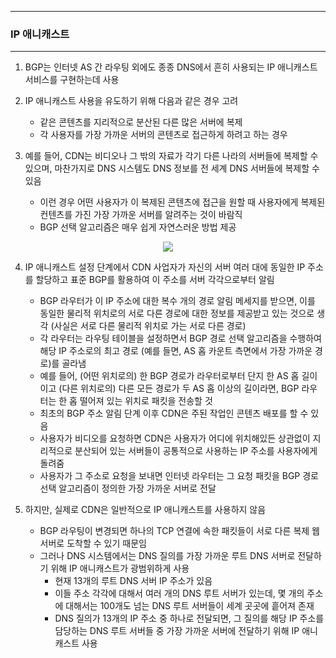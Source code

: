 -----
### IP 애니캐스트
-----
1. BGP는 인터넷 AS 간 라우팅 외에도 종종 DNS에서 흔히 사용되는 IP 애니캐스트 서비스를 구현하는데 사용
2. IP 애니캐스트 사용을 유도하기 위해 다음과 같은 경우 고려
   - 같은 콘텐츠를 지리적으로 분산된 다른 많은 서버에 복제
   - 각 사용자를 가장 가까운 서버의 콘텐츠로 접근하게 하려고 하는 경우

3. 예를 들어, CDN는 비디오나 그 밖의 자료가 각기 다른 나라의 서버들에 복제할 수 있으며, 마찬가지로 DNS 시스템도 DNS 정보를 전 세계 DNS 서버들에 복제할 수 있음
   - 이런 경우 어떤 사용자가 이 복제된 콘텐츠에 접근을 원할 때 사용자에게 복제된 컨텐츠를 가진 가장 가까운 서버를 알려주는 것이 바람직
   - BGP 선택 알고리즘은 매우 쉽게 자연스러운 방법 제공
<div align="center">
<img src="https://github.com/user-attachments/assets/d25f4cf3-b74d-42fd-8d3c-90767afdcf6c">
</div>

4. IP 애니캐스트 설정 단계에서 CDN 사업자가 자신의 서버 여러 대에 동일한 IP 주소를 할당하고 표준 BGP를 활용하여 이 주소를 서버 각각으로부터 알림
   - BGP 라우터가 이 IP 주소에 대한 복수 개의 경로 알림 메세지를 받으면, 이를 동일한 물리적 위치로의 서로 다른 경로에 대한 정보를 제공받고 있는 것으로 생각 (사실은 서로 다른 물리적 위치로 가는 서로 다른 경로)
   - 각 라우터는 라우팅 테이블을 설정하면서 BGP 경로 선택 알고리즘을 수행하여 해당 IP 주소로의 최고 경로 (예를 들면, AS 홉 카운트 측면에서 가장 가까운 경로)를 골라냄
   - 예를 들어, (어떤 위치로의) 한 BGP 경로가 라우터로부터 단지 한 AS 홉 길이이고 (다른 위치로의) 다른 모든 경로가 두 AS 홉 이상의 길이라면, BGP 라우터는 한 홉 떨어져 있는 위치로 패킷을 전송할 것
   - 최초의 BGP 주소 알림 단계 이후 CDN은 주된 작업인 콘텐츠 배포를 할 수 있음
   - 사용자가 비디오를 요청하면 CDN은 사용자가 어디에 위치해있든 상관없이 지리적으로 분산되어 있는 서버들이 공통적으로 사용하는 IP 주소를 사용자에게 돌려줌
   - 사용자가 그 주소로 요청을 보내면 인터넷 라우터는 그 요청 패킷을 BGP 경로 선택 알고리즘이 정의한 가장 가까운 서버로 전달

5. 하지만, 실제로 CDN은 일반적으로 IP 애니캐스트를 사용하지 않음
   - BGP 라우팅이 변경되면 하나의 TCP 연결에 속한 패킷들이 서로 다른 복제 웹 서버로 도착할 수 있기 때문임
   - 그러나 DNS 시스템에서는 DNS 질의를 가장 가까운 루트 DNS 서버로 전달하기 위해 IP 애니캐스트가 광범위하게 사용
     + 현재 13개의 루트 DNS 서버 IP 주소가 있음
     + 이들 주소 각각에 대해서 여러 개의 DNS 루트 서버가 있는데, 몇 개의 주소에 대해서는 100개도 넘는 DNS 루트 서버들이 세계 곳곳에 흩어져 존재
     + DNS 질의가 13개의 IP 주소 중 하나로 전달되면, 그 질의를 해당 IP 주소를 담당하는 DNS 루트 서버들 중 가장 가까운 서버에 전달하기 위해 IP 애니캐스트 사용
     

